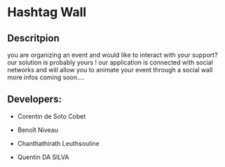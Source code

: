 # Hashtag Wall

## Descritpion

you are organizing an event and would like to interact with your support?
our solution is probably yours !
our application is connected with social networks and will allow you to animate your event through a social wall
more infos coming soon….

## Developers:

* Corentin de Soto Cobet

* Benoît Niveau

* Chanthathirath Leuthsouline

* Quentin DA SILVA


